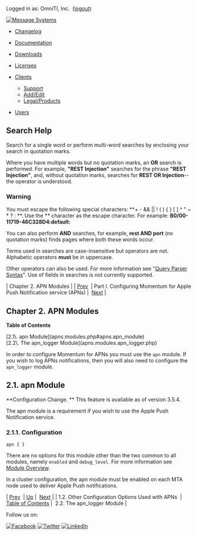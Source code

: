 Logged in as: OmniTI, Inc.  ([logout](https://support.messagesystems.com/logout.php))

[![Message Systems](https://support.messagesystems.com/images/ms-white205.png)](https://support.messagesystems.com/start.php) 

*   [Changelog](https://support.messagesystems.com/start.php?show=changelog)
*   [Documentation](https://support.messagesystems.com/docs/)
*   [Downloads](https://support.messagesystems.com/start.php)

*   [Licenses](https://support.messagesystems.com/license_summary.php)
*   <a href="">Clients</a>
    *   [Support](https://support.messagesystems.com/cs.php)
    *   [Add/Edit](https://support.messagesystems.com/edit_client.php)
    *   [Legal/Products](https://support.messagesystems.com/edit_products.php)
*   [Users](https://support.messagesystems.com/edit_customer.php)

## Search Help

Search for a single word or perform multi-word searches by enclosing your search in quotation marks.

Where you have multiple words but no quotation marks, an **OR** search is performed. For example, **"REST Injection"** searches for the phrase **"REST Injection"**, and, without quotation marks, searches for **REST OR Injection**--the operator is understood.

### Warning

You must escape the following special characters: **+ - && || ! ( ) { } [ ] ^ " ~ * ? : \**. Use the **\** character as the escape character. For example: **B0/00-11719-46C328D4\:default\:**

You can also perform **AND** searches, for example, **rest AND port** (no quotation marks) finds pages where both these words occur.

Terms used in searches are case-insensitive but operators are not. Alphabetic operators **must** be in uppercase.

Other operators can also be used. For more information see "[Query Parser Syntax](https://lucene.apache.org/core/old_versioned_docs/versions/3_0_0/queryparsersyntax.html)". Use of fields in searches is not currently supported.

| Chapter 2. APN Modules |
| [Prev](apns.other.options.php)  | Part I. Configuring Momentum for Apple Push Notification service (APNs) |  [Next](apns.modules.apn_logger.php) |

## Chapter 2. APN Modules

**Table of Contents**

<dl class="toc">

<dt>[2.1\. apn Module](apns.modules.php#apns.apn_module)</dt>

<dt>[2.2\. The apn_logger Module](apns.modules.apn_logger.php)</dt>

</dl>

In order to configure Momentum for APNs you must use the `apn` module. If you wish to log APNs notifications, then you will also need to configure the `apn_logger` module.

## 2.1. apn Module

**Configuration Change. ** This feature is available as of version 3.5.4.

The apn module is a requirement if you wish to use the Apple Push Notification service.

### 2.1.1. Configuration

`apn { }`

There are no options for this module other than the two common to all modules, namely `enabled` and `debug_level`. For more information see [Module Overview](https://support.messagesystems.com/docs/web-ref/modules.overview.implicit.php).

In a cluster configuration, the apn module must be enabled on each MTA node used to deliver Apple Push notifications.

| [Prev](apns.other.options.php)  | [Up](push.apple.php) |  [Next](apns.modules.apn_logger.php) |
| 1.2. Other Configuration Options Used with APNs  | [Table of Contents](index.php) |  2.2. The apn_logger Module |

Follow us on:

[![Facebook](https://support.messagesystems.com/images/icon-facebook.png)](http://www.facebook.com/messagesystems) [![Twitter](https://support.messagesystems.com/images/icon-twitter.png)](http://twitter.com/#!/MessageSystems) [![LinkedIn](https://support.messagesystems.com/images/icon-linkedin.png)](http://www.linkedin.com/company/message-systems)